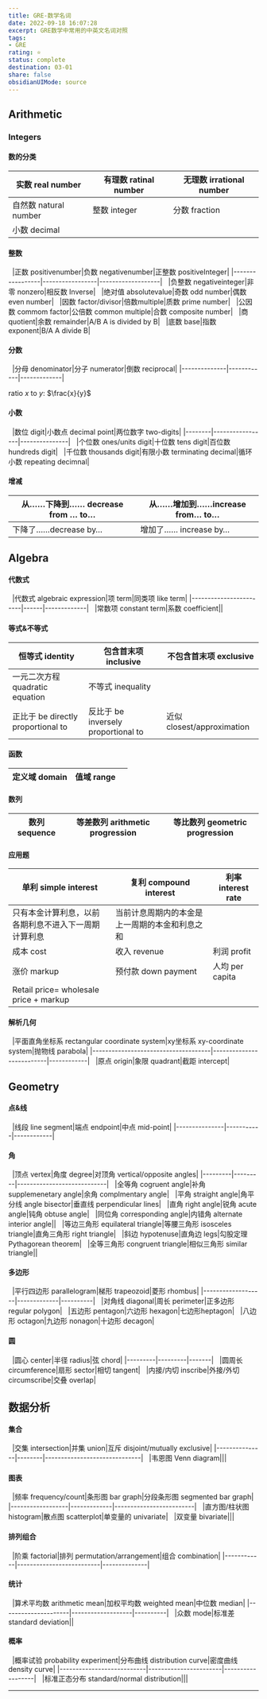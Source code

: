 ```yaml
---
title: GRE-数学名词
date: 2022-09-18 16:07:28
excerpt: GRE数学中常用的中英文名词对照
tags: 
- GRE
rating: ⭐
status: complete 
destination: 03-01
share: false
obsidianUIMode: source
---
```

## Arithmetic

### Integers
#### 数的分类
| 实数 real number      | 有理数 ratinal number | 无理数 irrational number |
| --------------------- | --------------------- | ------------------------ |
| 自然数 natural number | 整数 integer          | 分数 fraction            |
| 小数 decimal          |                       |                          |

#### 整数

  |正数 positivenumber|负数 negativenumber|正整数 positiveInteger|
|-----------------|-----------------|-------------------|
  |负整数 negativeinteger|非零 nonzero|相反数 Inverse|
  |绝对值 absolutevalue|奇数 odd number|偶数 even number|
  |因数 factor/divisor|倍数multiple|质数 prime number|
  |公因数 commom factor|公倍数 common multiple|合数 composite number|
  |商 quotient|余数 remainder|A/B A is divided by B|
  |底数 base|指数 exponent|B/A A divide B|

#### 分数
  |分母 denominator|分子 numerator|倒数 reciprocal|
|--------------|------------|-------------|

ratio $x$ to $y$: $\frac{x}{y}$

#### 小数
  |数位 digit|小数点 decimal point|两位数字 two-digits|
|--------|-----------------|---------------|
  |个位数 ones/units digit|十位数 tens digit|百位数 hundreds digit|
  |千位数 thousands digit|有限小数 terminating decimal|循环小数 repeating decimnal|

#### 增减
|从……下降到…… decrease from … to…|从……增加到……increase from… to…|
|----------------------------|--------------------------|
|下降了……decrease by…|增加了…… increase by…|


## Algebra
#### 代数式
  |代数式 algebraic expression|项 term|同类项 like term|
|------------------------|------|-------------|
  |常数项 constant term|系数 coefficient||

#### 等式&不等式

|恒等式 identity|包含首末项 inclusive|不包含首末项 exclusive|
|------------|---------------|----------------|
|一元二次方程 quadratic equation|不等式 inequality||
|正比于 be directly proportional to|反比于 be inversely proportional to|近似 closest/approximation|
  

#### 函数
|定义域 domain|值域 range||
|----------|--------|-|

#### 数列

|数列 sequence|等差数列 arithmetic progression|等比数列 geometric progression|
|-----------|---------------------------|--------------------------|

#### 应用题

|单利 simple interest|复利 compound interest|利率 interest rate|
|------------------|--------------------|----------------|
|只有本金计算利息，以前各期利息不进入下一周期计算利息|当前计息周期内的本金是上一周期的本金和利息之和||
|成本 cost|收入 revenue|利润 profit|
|涨价 markup|预付款 down payment|人均 per capita|
|Retail price= wholesale price + markup|||

#### 解析几何
  |平面直角坐标系 rectangular coordinate system|xy坐标系 xy-coordinate system|抛物线 parabola|
|-------------------------------------|--------------------------|------------|
  |原点 origin|象限 quadrant|截距 intercept|
  
## Geometry

#### 点&线
  |线段 line segment|端点 endpoint|中点 mid-point|
|---------------|-----------|------------|
  
#### 角

  |顶点 vertex|角度 degree|对顶角 vertical/opposite angles|
|---------|---------|----------------------------|
  |全等角 cogruent angle|补角 supplemenetary angle|余角 complmentary angle|
  |平角 straight angle|角平分线 angle bisector|垂直线 perpendicular lines|
  |直角 right angle|锐角 acute angle|钝角 obtuse angle|
  |同位角 corresponding angle|内错角 alternate interior angle||
  |等边三角形 equilateral triangle|等腰三角形 isosceles triangle|直角三角形 right triangle|
  |斜边 hypotenuse|直角边 legs|勾股定理 Pythagorean theorem|
  |全等三角形 congruent triangle|相似三角形 similar triangle||

  
#### 多边形
  |平行四边形 parallelogram|梯形 trapeozoid|菱形 rhombus|
|-------------------|-------------|----------|
  |对角线 diagonal|周长 perimeter|正多边形 regular polygon|
  |五边形 pentagon|六边形 hexagon|七边形heptagon|
  |八边形 octagon|九边形 nonagon|十边形 decagon|

#### 圆
  |圆心 center|半径 radius|弦 chord|
|---------|---------|-------|
  |圆周长 circumference|扇形 sector|相切 tangent|
  |内接/内切 inscribe|外接/外切 circumscribe|交叠 overlap|

## 数据分析

#### 集合
  |交集 intersection|并集 union|互斥 disjoint/mutually exclusive|
|---------------|--------|------------------------------|
  |韦恩图 Venn diagram|||

#### 图表

  |频率 frequency/count|条形图 bar graph|分段条形图 segmented bar graph|
|------------------|-------------|-------------------------|
  |直方图/柱状图 histogram|散点图 scatterplot|单变量的 univariate|
  |双变量 bivariate|||


#### 排列组合
  |阶乘 factorial|排列 permutation/arrangement|组合 combination|
|------------|--------------------------|--------------|

#### 统计

  |算术平均数 arithmetic mean|加权平均数 weighted mean|中位数 median|
|---------------------|-------------------|----------|
  |众数 mode|标准差 standard deviation||

#### 概率
  |概率试验 probability experiment|分布曲线 distribution curve|密度曲线 density curve|
|---------------------------|-----------------------|------------------|
  |标准正态分布 standard/normal distribution|||

-----
